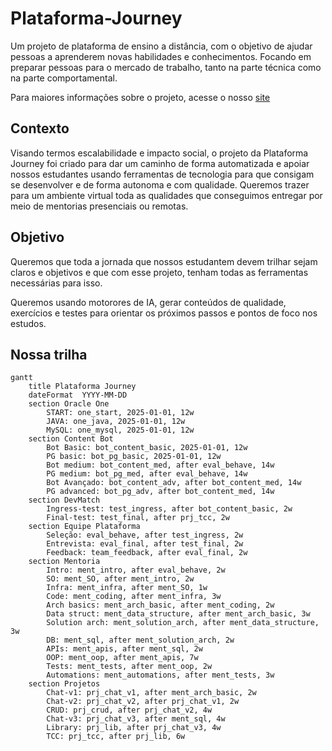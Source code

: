 # Plataforma-Journey
Um projeto de plataforma de ensino a distância, com o objetivo de ajudar pessoas a aprenderem novas habilidades e conhecimentos. Focando em preparar pessoas para o mercado de trabalho, tanto na parte técnica como na parte comportamental.

Para maiores informações sobre o projeto, acesse o nosso [site](https://plataformaimpact.org/)

## Contexto
Visando termos escalabilidade e impacto social, o projeto da Plataforma Journey foi criado para dar um caminho de forma automatizada e apoiar nossos estudantes usando ferramentas de tecnologia para que consigam se desenvolver e de forma autonoma e com qualidade. Queremos trazer para um ambiente virtual toda as qualidades que conseguimos entregar por meio de mentorias presenciais ou remotas.

## Objetivo
Queremos que toda a jornada que nossos estudantem devem trilhar sejam claros e objetivos e que com esse projeto, tenham todas as ferramentas necessárias para isso.

Queremos usando motorores de IA, gerar conteúdos de qualidade, exercícios e testes para orientar os próximos passos e pontos de foco nos estudos.

## Nossa trilha
```mermaid
gantt
    title Plataforma Journey    
    dateFormat  YYYY-MM-DD
    section Oracle One
        START: one_start, 2025-01-01, 12w
        JAVA: one_java, 2025-01-01, 12w
        MySQL: one_mysql, 2025-01-01, 12w
    section Content Bot
        Bot Basic: bot_content_basic, 2025-01-01, 12w
        PG basic: bot_pg_basic, 2025-01-01, 12w
        Bot medium: bot_content_med, after eval_behave, 14w
        PG medium: bot_pg_med, after eval_behave, 14w
        Bot Avançado: bot_content_adv, after bot_content_med, 14w
        PG advanced: bot_pg_adv, after bot_content_med, 14w
    section DevMatch
        Ingress-test: test_ingress, after bot_content_basic, 2w
        Final-test: test_final, after prj_tcc, 2w      
    section Equipe Plataforma
        Seleção: eval_behave, after test_ingress, 2w
        Entrevista: eval_final, after test_final, 2w
        Feedback: team_feedback, after eval_final, 2w
    section Mentoria
        Intro: ment_intro, after eval_behave, 2w
        SO: ment_SO, after ment_intro, 2w
        Infra: ment_infra, after ment_SO, 1w
        Code: ment_coding, after ment_infra, 3w
        Arch basics: ment_arch_basic, after ment_coding, 2w
        Data struct: ment_data_structure, after ment_arch_basic, 3w
        Solution arch: ment_solution_arch, after ment_data_structure, 3w
        DB: ment_sql, after ment_solution_arch, 2w
        APIs: ment_apis, after ment_sql, 2w
        OOP: ment_oop, after ment_apis, 7w
        Tests: ment_tests, after ment_oop, 2w
        Automations: ment_automations, after ment_tests, 3w
    section Projetos        
        Chat-v1: prj_chat_v1, after ment_arch_basic, 2w
        Chat-v2: prj_chat_v2, after prj_chat_v1, 2w
        CRUD: prj_crud, after prj_chat_v2, 4w
        Chat-v3: prj_chat_v3, after ment_sql, 4w
        Library: prj_lib, after prj_chat_v3, 4w
        TCC: prj_tcc, after prj_lib, 6w  
```

